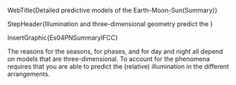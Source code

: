 WebTitle{Detailed predictive models of the Earth-Moon-Sun(Summary)}

StepHeader{Illumination and three-dimensional geometry predict the }

InsertGraphic{Es04PNSummaryIFCC}

The reasons for the seasons, for phases, and for day and night all depend on models that are three-dimensional. To account for the phenomena requires that you are able to predict the  (relative) illumination in the different arrangements.

